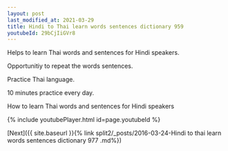 ```yaml
---
layout: post
last_modified_at: 2021-03-29
title: Hindi to Thai learn words sentences dictionary 959 
youtubeId: 29bCjIiGVr8
---
```

 
 
Helps to learn Thai words and sentences for Hindi speakers.

Opportunitiy to repeat the words sentences. 

Practice Thai language. 
 
10 minutes practice every day. 
 
How to learn Thai words and sentences for Hindi speakers 
 
{% include youtubePlayer.html id=page.youtubeId %}
 
 
[Next]({{ site.baseurl }}{% link  split2/_posts/2016-03-24-Hindi to thai learn words sentences dictionary 977 .md%})
 
